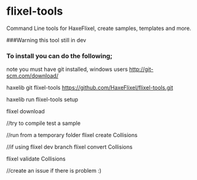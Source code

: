 flixel-tools
============

Command Line tools for HaxeFlixel, create samples, templates and more.

###Warning this tool still in dev

### To install you can do the following;
note you must have git installed, windows users http://git-scm.com/download/


haxelib git flixel-tools https://github.com/HaxeFlixel/flixel-tools.git

haxelib run flixel-tools setup

flixel download

//try to compile test a sample

//run from a temporary folder
flixel create Collisions

//if using flixel dev branch
flixel convert Collisions

flixel validate Collisions

//create an issue if there is problem :)
